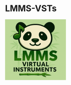 # LMMS-VSTs

<img src=".stuff/lmms_virt_logo.png" alt="LMMS Virtual Instruments Logo" width="200" />
